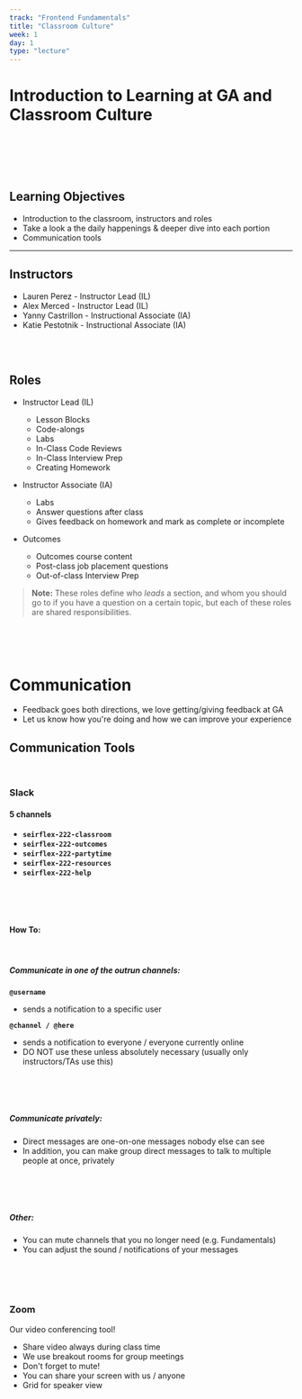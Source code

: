 ```yaml
---
track: "Frontend Fundamentals"
title: "Classroom Culture"
week: 1
day: 1
type: "lecture"
---
```


# Introduction to Learning at GA and Classroom Culture

<br>
<br>
<br>
<br>

## Learning Objectives

- Introduction to the classroom, instructors and roles
- Take a look a the daily happenings & deeper dive into each portion
- Communication tools

<hr>

## Instructors

- Lauren Perez - Instructor Lead (IL)
- Alex Merced - Instructor Lead (IL)
- Yanny Castrillon  - Instructional Associate (IA)
- Katie Pestotnik - Instructional Associate (IA)

<br>
<br>

## Roles

- Instructor Lead (IL)

  - Lesson Blocks
  - Code-alongs
  - Labs
  - In-Class Code Reviews
  - In-Class Interview Prep
  - Creating Homework

- Instructor Associate (IA)

  - Labs
  - Answer questions after class
  - Gives feedback on homework and mark as complete or incomplete

- Outcomes
  - Outcomes course content
  - Post-class job placement questions
  - Out-of-class Interview Prep

> **Note:** These roles define who _leads_ a section, and whom you should go to if you have a question on a certain topic, but each of these roles are shared responsibilities.

<br>
<br>
<br>

# Communication

- Feedback goes both directions, we love getting/giving feedback at GA
- Let us know how you're doing and how we can improve your experience

## Communication Tools

<br>

### Slack

#### 5 channels

- **`seirflex-222-classroom`**
- **`seirflex-222-outcomes`**
- **`seirflex-222-partytime`**
- **`seirflex-222-resources`**
- **`seirflex-222-help`**

<br>
<br>
<br>

#### How To:

<br>

##### Communicate in one of the outrun channels:

**`@username`**

- sends a notification to a specific user

**`@channel / @here`**

- sends a notification to everyone / everyone currently online
- DO NOT use these unless absolutely necessary (usually only instructors/TAs use this)

<br>
<br>
<br>

##### Communicate privately:

- Direct messages are one-on-one messages nobody else can see
- In addition, you can make group direct messages to talk to multiple people at once, privately

<br>
<br>
<br>

##### Other:

- You can mute channels that you no longer need (e.g. Fundamentals)
- You can adjust the sound / notifications of your messages

<br>
<br>
<br>

### Zoom

Our video conferencing tool!

- Share video always during class time
- We use breakout rooms for group meetings
- Don't forget to mute!
- You can share your screen with us / anyone
- Grid for speaker view
